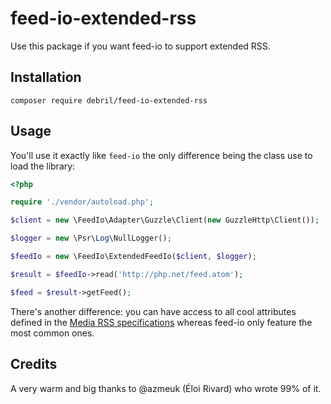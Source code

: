 # feed-io-extended-rss

Use this package if you want feed-io to support extended RSS.

## Installation

```shell script
composer require debril/feed-io-extended-rss
```

## Usage

You'll use it exactly like `feed-io` the only difference being the class use to load the library:

```php
<?php

require './vendor/autoload.php';

$client = new \FeedIo\Adapter\Guzzle\Client(new GuzzleHttp\Client());

$logger = new \Psr\Log\NullLogger();

$feedIo = new \FeedIo\ExtendedFeedIo($client, $logger);

$result = $feedIo->read('http://php.net/feed.atom');

$feed = $result->getFeed();

```

There's another difference: you can have access to all cool attributes defined in the [Media RSS specifications](https://www.rssboard.org/media-rss#media-description) whereas feed-io only feature the most common ones.  

## Credits

A very warm and big thanks to @azmeuk (Éloi Rivard) who wrote 99% of it.
